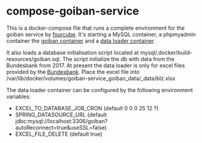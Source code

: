 # compose-goiban-service

This is a docker-compose file that runs a complete environment for the goiban service by [fourcube](https://github.com/fourcube).
It's starting a MySQL container, a phpmyadmin container the [goiban container](https://hub.docker.com/r/fourcube/openiban/) and a [data loader container](https://hub.docker.com/r/onesty/goibandataloader/).

It also loads a database initialisation script located at mysql/.docker/build-resources/goiban.sql. The script initialize the db with data from the Bundesbank from 2017. At present the data loader is only for excel files provided by the [Bundesbank](https://www.bundesbank.de/de/aufgaben/unbarer-zahlungsverkehr/serviceangebot/bankleitzahlen/download---bankleitzahlen-602592).
Place the excel file into /var/lib/docker/volumes/goiban-service_goiban_data/_data/blz.xlsx

The data loader container can be configured by the following environment variables:

* EXCEL_TO_DATABASE_JOB_CRON (default 0 0 0 25 12 ?)
* SPRING_DATASOURCE_URL (default jdbc:mysql://localhost:3306/goiban?autoReconnect=true&useSSL=false)
* EXCEL_FILE_DELETE (default true)
